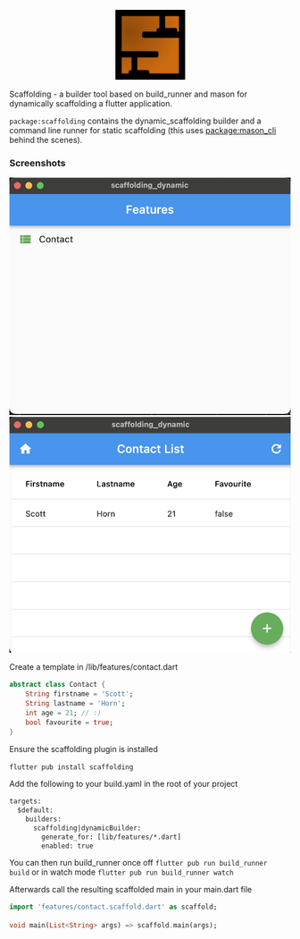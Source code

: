 
<p align="center">
<img src="https://raw.githubusercontent.com/sjhorn/scaffolding/master/assets/scaffolding_full.png" height="125" alt="mason logo" />
</p>

Scaffolding - a builder tool based on build_runner and mason for dynamically scaffolding a flutter application.

`package:scaffolding` contains the dynamic_scaffolding builder and a command line runner for static scaffolding (this uses [package:mason_cli](https://pub.dev/packages/mason_cli) behind the scenes).

### Screenshots

![home screenshot](https://raw.githubusercontent.com/sjhorn/scaffolding/master/assets/home.png)
![read screenshot](https://raw.githubusercontent.com/sjhorn/scaffolding/master/assets/read.png)


Create a template in /lib/features/contact.dart
```dart
abstract class Contact {
    String firstname = 'Scott';
    String lastname = 'Horn';
    int age = 21; // :)
    bool favourite = true;
}
```

Ensure the scaffolding plugin is installed

```flutter pub install scaffolding```

Add the following to your build.yaml in the root of your project

```
targets:
  $default:
    builders:
      scaffolding|dynamicBuilder:
        generate_for: [lib/features/*.dart]
        enabled: true
```

You can then run build_runner once off `flutter pub run build_runner build` or in watch mode `flutter pub run build_runner watch`

Afterwards call the resulting scaffolded main in your main.dart file

```dart
import 'features/contact.scaffold.dart' as scaffold;

void main(List<String> args) => scaffold.main(args);


```